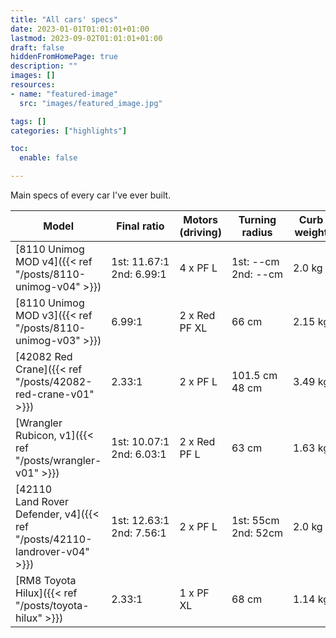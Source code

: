 ```yaml
---
title: "All cars' specs"
date: 2023-01-01T01:01:01+01:00
lastmod: 2023-09-02T01:01:01+01:00
draft: false
hiddenFromHomePage: true
description: ""
images: []
resources:
- name: "featured-image"
  src: "images/featured_image.jpg"

tags: []
categories: ["highlights"]

toc:
  enable: false

---
```


Main specs of every car I've ever built.

| Model | Final ratio | Motors (driving) | Turning radius | Curb weight | Wheel base | Wheels |
|-------|-------------|--------|----------------|-------------|------------|----------|
|[8110 Unimog MOD v4]({{< ref "/posts/8110-unimog-v04" >}})| 1st:&nbsp;11.67:1 <br /> 2nd:&nbsp;6.99:1| 4&nbsp;x&nbsp;PF&nbsp;L | 1st:&nbsp;--cm <br /> 2nd:&nbsp;--cm |2.0 kg| 32 st | 94&nbsp;mm |
|[8110 Unimog MOD v3]({{< ref "/posts/8110-unimog-v03" >}})| 6.99:1| 2 x Red PF XL | 66 cm |2.15 kg| 32 st | 94&nbsp;mm |
| [42082 Red Crane]({{< ref "/posts/42082-red-crane-v01" >}})  | 2.33:1 | 2 x PF L | 101.5&nbsp;cm <br /> 48 cm | 3.49&nbsp;kg | 30 st | 94&nbsp;mm |
| [Wrangler Rubicon, v1]({{< ref "/posts/wrangler-v01" >}})  | 1st: 10.07:1 <br />2nd: 6.03:1 | 2 x Red PF L | 63 cm | 1.63 kg | 28 st | 81 mm (85 mm RC) |
|[42110 Land&nbsp;Rover Defender, v4]({{< ref "/posts/42110-landrover-v04" >}}) | 1st:&nbsp;12.63:1 <br /> 2nd:&nbsp;7.56:1| 2&nbsp;x&nbsp;PF&nbsp;L | 1st:&nbsp;55cm <br /> 2nd:&nbsp;52cm |2.0 kg| 29 st | 81.6&nbsp;mm |
|[RM8 Toyota Hilux]({{< ref "/posts/toyota-hilux" >}}) | 2.33:1 | 1 x PF XL | 68 cm |1.14 kg| 27 st | 62 mm (78 mm RC) |